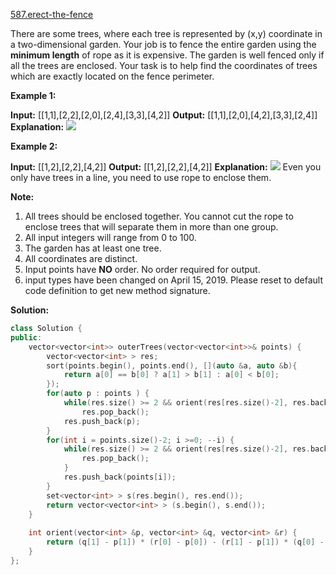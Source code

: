 [587.erect-the-fence](https://leetcode.com/problems/erect-the-fence/)  

There are some trees, where each tree is represented by (x,y) coordinate in a two-dimensional garden. Your job is to fence the entire garden using the **minimum length** of rope as it is expensive. The garden is well fenced only if all the trees are enclosed. Your task is to help find the coordinates of trees which are exactly located on the fence perimeter.

**Example 1:**

**Input:** \[\[1,1\],\[2,2\],\[2,0\],\[2,4\],\[3,3\],\[4,2\]\]
**Output:** \[\[1,1\],\[2,0\],\[4,2\],\[3,3\],\[2,4\]\]
**Explanation:**
![](https://assets.leetcode.com/uploads/2018/10/12/erect_the_fence_1.png)

**Example 2:**

**Input:** \[\[1,2\],\[2,2\],\[4,2\]\]
**Output:** \[\[1,2\],\[2,2\],\[4,2\]\]
**Explanation:**
![](https://assets.leetcode.com/uploads/2018/10/12/erect_the_fence_2.png)
Even you only have trees in a line, you need to use rope to enclose them. 

**Note:**

1.  All trees should be enclosed together. You cannot cut the rope to enclose trees that will separate them in more than one group.
2.  All input integers will range from 0 to 100.
3.  The garden has at least one tree.
4.  All coordinates are distinct.
5.  Input points have **NO** order. No order required for output.
6.  input types have been changed on April 15, 2019. Please reset to default code definition to get new method signature.  



**Solution:**  

```cpp
class Solution {
public:
    vector<vector<int>> outerTrees(vector<vector<int>>& points) {
        vector<vector<int> > res;
        sort(points.begin(), points.end(), [](auto &a, auto &b){
            return a[0] == b[0] ? a[1] > b[1] : a[0] < b[0];
        });
        for(auto p : points ) {
            while(res.size() >= 2 && orient(res[res.size()-2], res.back(), p) < 0)
                res.pop_back();
            res.push_back(p);
        }
        for(int i = points.size()-2; i >=0; --i) {
            while(res.size() >= 2 && orient(res[res.size()-2], res.back(), points[i]) < 0) {
                res.pop_back();
            }
            res.push_back(points[i]);
        }
        set<vector<int> > s(res.begin(), res.end());
        return vector<vector<int> > (s.begin(), s.end());
    }
    
    int orient(vector<int> &p, vector<int> &q, vector<int> &r) {
        return (q[1] - p[1]) * (r[0] - p[0]) - (r[1] - p[1]) * (q[0] - p[0]);
    }
};
```
      